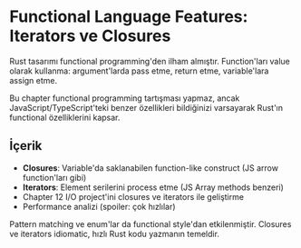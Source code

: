 # Functional Language Features: Iterators ve Closures

Rust tasarımı functional programming'den ilham almıştır. Function'ları value olarak kullanma: argument'larda pass etme, return etme, variable'lara assign etme.

Bu chapter functional programming tartışması yapmaz, ancak JavaScript/TypeScript'teki benzer özellikleri bildiğinizi varsayarak Rust'ın functional özelliklerini kapsar.

## İçerik

- **Closures**: Variable'da saklanabilen function-like construct (JS arrow function'ları gibi)
- **Iterators**: Element serilerini process etme (JS Array methods benzeri)  
- Chapter 12 I/O project'ini closures ve iterators ile geliştirme
- Performance analizi (spoiler: çok hızlılar)

Pattern matching ve enum'lar da functional style'dan etkilenmiştir. Closures ve iterators idiomatic, hızlı Rust kodu yazmanın temeldir.
